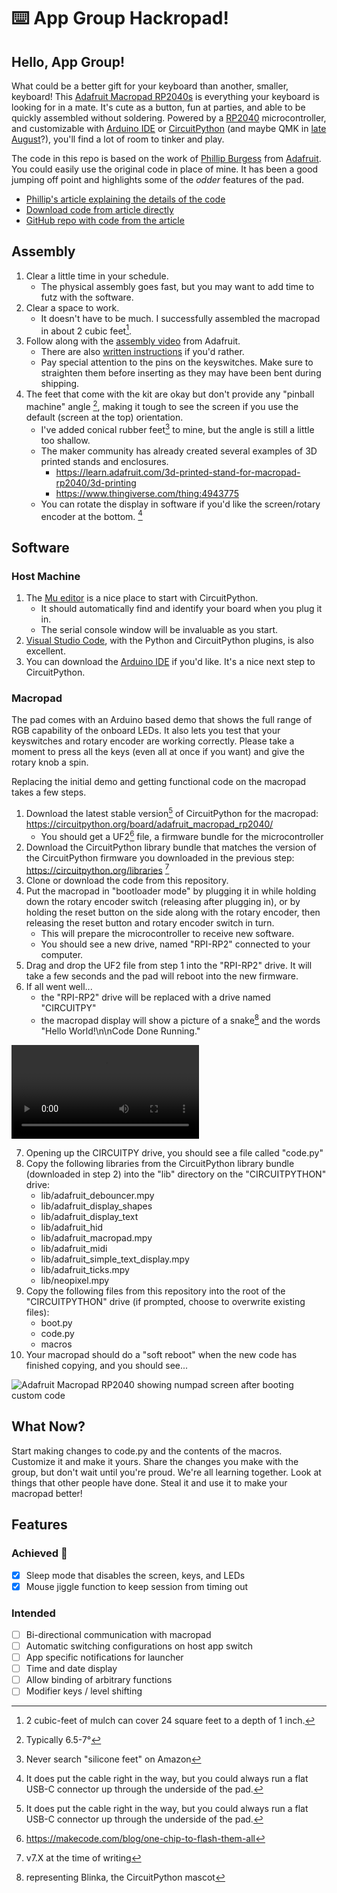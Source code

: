 # :keyboard: App Group Hackropad!

## Hello, App Group!

What could be a better gift for your keyboard than another, smaller, keyboard! This [Adafruit Macropad RP2040s](https://learn.adafruit.com/adafruit-macropad-rp2040) is everything your keyboard is looking for in a mate. It's cute as a button, fun at parties, and able to be quickly assembled without soldering. Powered by a [RP2040](https://www.raspberrypi.com/products/rp2040/) microcontroller, and customizable with [Arduino IDE](https://www.arduino.cc/en/software) or [CircuitPython](https://circuitpython.org) (and maybe QMK in [late August](https://github.com/qmk/qmk_firmware/issues/11649#issuecomment-1173050422)?), you'll find a lot of room to tinker and play.

The code in this repo is based on the work of [Phillip Burgess](https://github.com/PaintYourDragon) from [Adafruit](https://www.adafruit.com). You could easily use the original code in place of mine. It has been a good jumping off point and highlights some of the _odder_ features of the pad.

- [Phillip's article explaining the details of the code](https://learn.adafruit.com/macropad-hotkeys)
- [Download code from article directly](https://learn.adafruit.com/pages/22617/elements/3099360/download?type=zip)
- [GitHub repo with code from the article ](https://github.com/adafruit/Adafruit_Learning_System_Guides/tree/main/Macropad_Hotkeys)

## Assembly

1. Clear a little time in your schedule.
    - The physical assembly goes fast, but you may want to add time to futz with the software.
2. Clear a space to work.
    - It doesn't have to be much. I successfully assembled the macropad in about 2 cubic feet[^1].
3. Follow along with the [assembly video](https://www.youtube.com/watch?v=_aW90ufD6X0) from Adafruit.
    - There are also [written instructions](https://learn.adafruit.com/adafruit-macropad-rp2040/macropad-assembly) if you'd rather.
    - Pay special attention to the pins on the keyswitches. Make sure to straighten them before inserting as they may have been bent during shipping.
4. The feet that come with the kit are okay but don't provide any "pinball machine" angle [^2], making it tough to see the screen if you use the default (screen at the top) orientation.
    - I've added conical rubber feet[^3] to mine, but the angle is still a little too shallow.
    - The maker community has already created several examples of 3D printed stands and enclosures.
        - https://learn.adafruit.com/3d-printed-stand-for-macropad-rp2040/3d-printing
        - https://www.thingiverse.com/thing:4943775
    - You can rotate the display in software if you'd like the screen/rotary encoder at the bottom. [^4]

## Software

### Host Machine

1. The [Mu editor](https://codewith.mu) is a nice place to start with CircuitPython.
    - It should automatically find and identify your board when you plug it in.
    - The serial console window will be invaluable as you start.
2. [Visual Studio Code](https://code.visualstudio.com), with the Python and CircuitPython plugins, is also excellent.
3. You can download the [Arduino IDE](https://www.arduino.cc/en/software) if you'd like. It's a nice next step to CircuitPython.

### Macropad

The pad comes with an Arduino based demo that shows the full range of RGB capability of the onboard LEDs. It also lets you test that your keyswitches and rotary encoder are working correctly. Please take a moment to press all the keys (even all at once if you want) and give the rotary knob a spin.

Replacing the initial demo and getting functional code on the macropad takes a few steps.

1. Download the latest stable version[^4] of CircuitPython for the macropad: https://circuitpython.org/board/adafruit_macropad_rp2040/
    - You should get a UF2[^5] file, a firmware bundle for the microcontroller
2. Download the CircuitPython library bundle that matches the version of the CircuitPython firmware you downloaded in the previous step: https://circuitpython.org/libraries [^6]
3. Clone or download the code from this repository.
4. Put the macropad in "bootloader mode" by plugging it in while holding down the rotary encoder switch (releasing after plugging in), or by holding the reset button on the side along with the rotary encoder, then releasing the reset button and rotary encoder switch in turn.
    - This will prepare the microcontroller to receive new software.
    - You should see a new drive, named "RPI-RP2" connected to your computer.
5. Drag and drop the UF2 file from step 1 into the "RPI-RP2" drive. It will take a few seconds and the pad will reboot into the new firmware.
6. If all went well...
    - the "RPI-RP2" drive will be replaced with a drive named "CIRCUITPY"
    - the macropad display will show a picture of a snake[^7] and the words "Hello World!\n\nCode Done Running."
    
![](https://user-images.githubusercontent.com/488418/180620410-814385e7-e1d3-4115-998b-c69607bec525.mp4)

7. Opening up the CIRCUITPY drive, you should see a file called "code.py"
8. Copy the following libraries from the CircuitPython library bundle (downloaded in step 2) into the "lib" directory on the "CIRCUITPYTHON" drive:
    - lib/adafruit_debouncer.mpy
    - lib/adafruit_display_shapes
    - lib/adafruit_display_text
    - lib/adafruit_hid
    - lib/adafruit_macropad.mpy
    - lib/adafruit_midi
    - lib/adafruit_simple_text_display.mpy
    - lib/adafruit_ticks.mpy
    - lib/neopixel.mpy
9. Copy the following files from this repository into the root of the "CIRCUITPYTHON" drive (if prompted, choose to overwrite existing files):
    - boot.py
    - code.py
    - macros
10. Your macropad should do a "soft reboot" when the new code has finished copying, and you should see...

![Adafruit Macropad RP2040 showing numpad screen after booting custom code](https://user-images.githubusercontent.com/488418/180620517-7babf656-3f1b-4ee5-8c99-cc13901a7bea.jpg)

## What Now?

Start making changes to code.py and the contents of the macros. Customize it and make it yours. Share the changes you make with the group, but don't wait until you're proud. We're all learning together. Look at things that other people have done. Steal it and use it to make your macropad better!

## Features

### Achieved :tada:
- [x] Sleep mode that disables the screen, keys, and LEDs
- [x] Mouse jiggle function to keep session from timing out

### Intended
- [ ] Bi-directional communication with macropad
- [ ] Automatic switching configurations on host app switch
- [ ] App specific notifications for launcher
- [ ] Time and date display
- [ ] Allow binding of arbitrary functions
- [ ] Modifier keys / level shifting

[^1]: 2 cubic-feet of mulch can cover 24 square feet to a depth of 1 inch.
[^2]: Typically 6.5-7°
[^3]: Never search "silicone feet" on Amazon
[^4]: It does put the cable right in the way, but you could always run a flat USB-C connector up through the underside of the pad.
[^4]: v7.3.2 at the time of writing
[^5]: https://makecode.com/blog/one-chip-to-flash-them-all
[^6]: v7.X at the time of writing
[^7]: representing Blinka, the CircuitPython mascot
